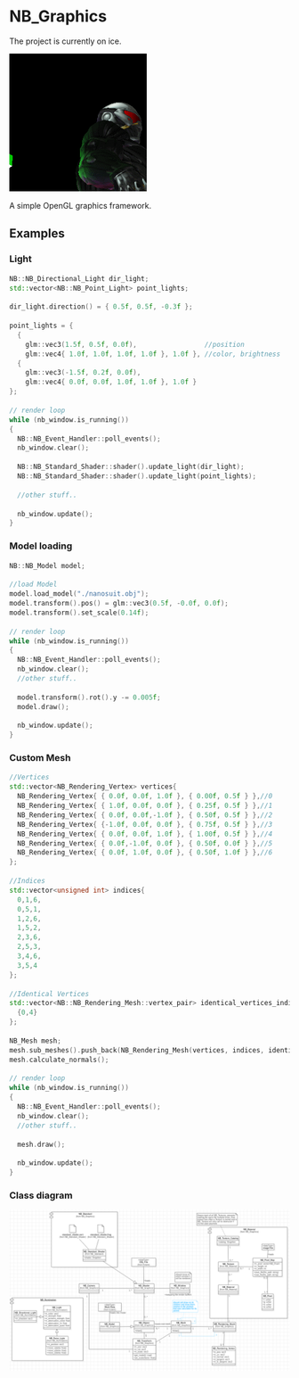 # NB_Graphics

The project is currently on ice.

![Model with pointlights](https://github.com/Ni2Be/NB_Graphics/blob/master/readme_model.gif)


A simple OpenGL graphics framework.

## Examples

### Light

```cpp
NB::NB_Directional_Light dir_light;
std::vector<NB::NB_Point_Light> point_lights;

dir_light.direction() = { 0.5f, 0.5f, -0.3f };

point_lights = {
  {
    glm::vec3(1.5f, 0.5f, 0.0f),                 //position
    glm::vec4{ 1.0f, 1.0f, 1.0f, 1.0f }, 1.0f }, //color, brightness
  {
    glm::vec3(-1.5f, 0.2f, 0.0f),
    glm::vec4{ 0.0f, 0.0f, 1.0f, 1.0f }, 1.0f }
};

// render loop
while (nb_window.is_running())
{
  NB::NB_Event_Handler::poll_events();
  nb_window.clear();

  NB::NB_Standard_Shader::shader().update_light(dir_light);
  NB::NB_Standard_Shader::shader().update_light(point_lights);

  //other stuff..

  nb_window.update();
}
```


### Model loading

```cpp
NB::NB_Model model;

//load Model
model.load_model("./nanosuit.obj");
model.transform().pos() = glm::vec3(0.5f, -0.0f, 0.0f);
model.transform().set_scale(0.14f);

// render loop
while (nb_window.is_running())
{
  NB::NB_Event_Handler::poll_events();
  nb_window.clear();
  //other stuff..

  model.transform().rot().y -= 0.005f;
  model.draw();

  nb_window.update();
}
```

### Custom Mesh
```cpp
//Vertices
std::vector<NB_Rendering_Vertex> vertices{
  NB_Rendering_Vertex{ { 0.0f, 0.0f, 1.0f }, { 0.00f, 0.5f } },//0
  NB_Rendering_Vertex{ { 1.0f, 0.0f, 0.0f }, { 0.25f, 0.5f } },//1
  NB_Rendering_Vertex{ { 0.0f, 0.0f,-1.0f }, { 0.50f, 0.5f } },//2
  NB_Rendering_Vertex{ {-1.0f, 0.0f, 0.0f }, { 0.75f, 0.5f } },//3
  NB_Rendering_Vertex{ { 0.0f, 0.0f, 1.0f }, { 1.00f, 0.5f } },//4
  NB_Rendering_Vertex{ { 0.0f,-1.0f, 0.0f }, { 0.50f, 0.0f } },//5
  NB_Rendering_Vertex{ { 0.0f, 1.0f, 0.0f }, { 0.50f, 1.0f } },//6
};

//Indices
std::vector<unsigned int> indices{
  0,1,6,
  0,5,1,
  1,2,6,
  1,5,2,
  2,3,6,
  2,5,3,
  3,4,6,
  3,5,4
};

//Identical Vertices
std::vector<NB::NB_Rendering_Mesh::vertex_pair> identical_vertices_indices{
  {0,4}
};

NB_Mesh mesh;
mesh.sub_meshes().push_back(NB_Rendering_Mesh(vertices, indices, identical_vertices_indices));
mesh.calculate_normals();

// render loop
while (nb_window.is_running())
{
  NB::NB_Event_Handler::poll_events();
  nb_window.clear();
  //other stuff..

  mesh.draw();

  nb_window.update();
}
```


### Class diagram
![Class diagram](https://github.com/Ni2Be/NB_Graphics/blob/master/class.PNG)

